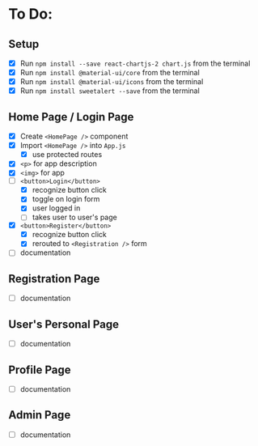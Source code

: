 # To Do:

## Setup

- [x] Run `npm install --save react-chartjs-2 chart.js` from the terminal
- [x] Run `npm install @material-ui/core` from the terminal
- [x] Run `npm install @material-ui/icons` from the terminal
- [x] Run `npm install sweetalert --save` from the terminal

## Home Page / Login Page

- [x] Create `<HomePage />` component
- [x] Import `<HomePage />` into `App.js`
  - [x] use protected routes
- [x] `<p>` for app description
- [x] `<img>` for app
- [ ] `<button>Login</button>`
  - [x] recognize button click
  - [x] toggle on login form
  - [x] user logged in
  - [ ] takes user to user's page
- [x] `<button>Register</button>`
  - [x] recognize button click
  - [x] rerouted to `<Registration />` form
- [ ] documentation

## Registration Page

- [ ] documentation

## User's Personal Page

- [ ] documentation

## Profile Page

- [ ] documentation

## Admin Page

- [ ] documentation
